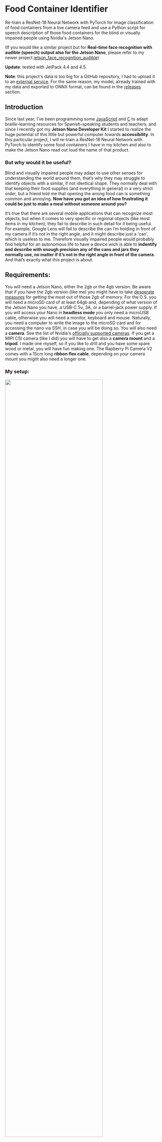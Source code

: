 # Food Container Identifier
Re-train a ResNet-18 Neural Network with PyTorch for image classification of food containers from a live camera feed and use a Python script for speech description of those food containers for the blind or visually impaired people using Nvidia's Jetson Nano.

(If you would like a similar project but for **Real-time face recognition with audible (speech) output also for the Jetson Nano**, please refer to my newer project [jetson_face_recognition_audible](https://github.com/oliver-almaraz/jetson_face_recognition_audible/blob/main/README.md))

**Update**: tested with JetPack 4.4 and 4.5.

**Note**: this project's data is too big for a GitHub repository, I had to upload it to an [external service](https://1drv.ms/u/s!AuyJyRlIYCmGhHePwGWAZX43FWU1?e=wNfQ3i). For the same reason, my model, already trained with my data and exported to ONNX format, can be found in the [releases](https://github.com/oliver-almaraz/food_container_identifier/releases/tag/v1) section.

## Introduction
Since last year, I’ve been programming some [JavaScript](https://github.com/oliver-almaraz/BrailleTermWeb) and [C](https://github.com/oliver-almaraz/Parkins) to adapt braille-learning resources for Spanish-speaking students and teachers, and since I recently got my **Jetson Nano Developer Kit** I started to realize the huge potential of this little but powerful computer towards **accessibility**.
In this particular project, I will re-train a ResNet-18 Neural Network with PyTorch to identify some food containers I have in my kitchen and also to make the Jetson Nano read out loud the name of that product.

### But why would it be useful?
Blind and visually impaired people may adapt to use other senses for understanding the world around them, that’s why they may struggle to identify objects with a similar, if not identical shape. They normally deal with that keeping their food supplies (and everything in general) in a very strict order, but a friend told me that opening the wrong food can is something common and annoying. **Now have you got an idea of how frustrating it could be just to make a meal without someone around you?**

It’s true that there are several mobile applications that can recognize most objects, but when it comes to very specific or regional objects (like most items in my kitchen), they fail to describe in such detail for it being useful. For example, Google Lens will fail to describe the can I’m holding in front of my camera if it’s not in the right angle, and it might describe just a 'can', which is useless to me. Therefore visually impaired people would probably find helpful for an autonomous life to have a device wich is able to **indentify and describe with enough precision any of the cans and jars they normally use, no matter if it’s not in the right angle in front of the camera**. And that’s exactly what this project is about.

## Requirements:
You will need a Jetson Nano, either the 2gb or the 4gb version. Be aware that if you have the 2gb version (like me) you might have to take [desperate measures](https://github.com/oliver-almaraz/food_container_identifier/blob/main/README.md#desperate-measures) for getting the most out of those 2gb of memory.
For the O.S. you will need a microSD card of at least 64gb and, depending of what version of the Jetson Nano you have, a USB-C 5v, 3A, or a barrel-jack power supply. If you will access your Nano in **headless mode** you only need a microUSB cable, otherwise you will need a monitor, keyboard and mouse. Naturally, you need a computer to write the image to the microSD card and for accessing the nano via SSH, in case you will be doing so.
You will also need a **camera**. See the list of Nvidia's [officially supported cameras](https://developer.nvidia.com/embedded/jetson-partner-supported-cameras). If you get a MIPI CSI camera (like I did) you will have to get also a **camera mount** and a **tripod**. I made one myself, so if you like to drill and you have some spare wood or metal, you will have fun making one. The Rapberry Pi Camera V2 comes with a 15cm long **ribbon flex cable**, depending on your camera mount you might also need a longer one.

### My setup:

<img src="https://user-images.githubusercontent.com/69062188/105522755-3e534000-5ca3-11eb-8dce-3b0b8a7707fa.jpg" width="80%"></img> 


I'm using a Jetson Nano 2gb Developer Kit running from an SSD (thanks to [JetsonHacksNano](https://github.com/JetsonHacksNano/rootOnUSB)!), a Raspberry Pi Camera V2.1, a camera mount I made myself and a generic tripod. I also got a GeekPi 40mm, 5v, 4 pin PWM cooling fan (it's not necessary but it helped me sleep fearlessly while leaving my Jetson Nano train a model overnight). And... yes, that's a carboard box, my Jetson's case is still on its way from China.

That's it for the hardware. Now, we will be doing almost everything from the comand-line-interface (terminal), which could intimidate non-Linux users. Be not afraid, if you don't have a Linux background but you're good at following instructions you will be fine. Contact me if there's something I can make easier to follow.
We will edit a simple Python script, but even if you are not a programmer, you will be able to follow what's going on by just reading the comments in the script. Nevertheless, I encourage you to learn a bit of Python so that you can adapt this project to your own purposes.

## First steps
For this project, you will have to follow Nvidia tutorials and documentation for [**setting up your Jetson Nano**](https://developer.nvidia.com/embedded/learn/get-started-jetson-nano-2gb-devkit) and for [**configuring the software for training neural networks with Nvdia TensorRT optimized for the Jetson platform**](https://github.com/dusty-nv/jetson-inference).
Nvidia documentation is clear enough, therefore I won’t explain in detail those first steps. Instead, I will focus on **training an image classification model with our own collected data** (that is food containers in our kitchen), and on **using a Python library for making the Jetson Nano read out loud its guess**.

*Hint: I suggest you [**build the project from source**](https://github.com/dusty-nv/jetson-inference/blob/master/docs/building-repo-2.md) instead of running the Docker container, while memory management is sometimes unpredictable using containers.*

## Collecting our data
(This covers just the very basic procedure. For the complete documentation, visit the original [**jetson-inference repository**](https://github.com/dusty-nv/jetson-inference/blob/master/docs/pytorch-collect.md)).

Select some items in your kitchen (I chose around 30), then create a new directory in `jetson-inference/python/training/classification/data` and create a new text file there named *labels.txt* with a list of your selected objects, **they must be in alphabetical order and there must be only one item (label) per line**. (You can consult my own [*labels.txt*](https://github.com/oliver-almaraz/food_container_identifier/blob/main/labels.txt) file).
Then open the camera-capture tool, select the path of your data directory and *labels.txt*, and start capturing pictures in different angles and positions, changing the background occasionally.

```
$ camera-capture csi://0       # using default MIPI CSI camera
$ camera-capture /dev/video0   # using V4L2 camera /dev/video0
```
I captured about 100 photos for the **training**, 20 for **validation**, and just a few for **testing**, because I wanted to test the model from live camera feed.

## Re-training the model
Now that we have collected enough data, lets **re-train a pre-trained ResNet-18 model** using [**Pytorch**](https://pytorch.org/).
ResNet-18 is a [**convolutional neural network**](https://en.wikipedia.org/wiki/Convolutional_neural_network) with 18 layers. It has already been trained for image classification, so that we only have to train it with our custom data and labels:
```
$ cd jetson-inference/python/training/classification
$ python3 train.py --model-dir=models/<YOUR-MODEL> data/<YOUR-DATASET>
```
*Hint: **models/** and **data/** are relative paths, you can change them for absolute paths if you located your data elsewere.*

The training script ran a total of 35 epochs by default, and lasted for about 2 hours. For my model it was not enough, and I had to re-re-train the model for a total of **100 epochs**, leaving it work overnight. You can resume the training where the script left it with something like:
```
$ python3 train.py --model-dir=models/<YOUR-MODEL> data/<YOUR-DATASET> --resume /home/$USER/jetson-inference/python/training/classification/models/checkpoint.pth.tar --start-epoch 35 --epochs 100
```
*Hint: run `python3 train.py --help` for a list of arguments and options.*

### Desperate measures
Training a model is a memory-hungry process that lasts several hours. If you're using the Jetson Nano 2gb like me, you might need to follow these next steps to prevent your process from being killed by Linux' memory management:
  1. Access you Jetson Nano from an SSH session and stop the graphical session for freeing about 300mb of memory with:
  
  ```
  $ sudo systemctl stop lightdm
  ```
 
  2. If you already have a SWAP file of at least 4gb, increase it's usage to the maximum (keep in mind that if you regularly abuse the SWAP usage it will shorten your microSD card's life):
  
  ```
  $ sudo sysctl vm.swappiness=100
  ```
  
  3. As suggested in the jetson-inference repository:
  
    to save memory, you can also reduce the --batch-size (default 8) and --workers (default 2)
    
Remember that these are **desperate measures** to follow in case your training-process gets killed.

## Export your model to ONNX format and test it
Once your model's training ended, it's time to test the results to see if they are precise enough. But before testing our PyTorch model with **imagenet**, we need to export it to **O**pen **N**eural **N**etwork **E**xchange format:
```
$ python3 onnx_export.py --model-dir=models/<YOUR-MODEL>
```
### Now let's test it!
```
$ imagenet.py --model=models/<YOUR-MODEL>/resnet18.onnx --input_blob=input_0 --output_blob=output_0 --labels=data/<YOUR-DATASET>/labels.txt csi://0
```
Once you are satisfied with your model's accuracy, proceed to the next step. (If you wish, you can also try [my own model](https://github.com/oliver-almaraz/food_container_identifier/releases/tag/v1) already trained and exported to ONNX format).

## Speech description using Python library pyttsx33
### Installing dependencies
Install a **speech synthesizer** supported by [**pyttsx3**](https://pypi.org/project/pyttsx3/):
```
$ sudo apt install espeak
```
Then verify you have the **P**ackage **I**nstaller for **P**ython 3:
```
$ sudo apt install python3-pip
```
And, finally, the Python library for text-to-speech conversion:
```
$ sudo -H pip3 install pyttsx3
```
*Hint: if you are a Python developer I recommend you install this Python library in a virtual environment.*

### Customizing 'imagenet.py'

This repository contains a [modified script](https://github.com/oliver-almaraz/food_container_identifier/blob/main/food_container_identifier.py) of the original [imagenet.py](https://github.com/dusty-nv/jetson-inference/blob/master/python/examples/imagenet.py) example.
For adding the speech description feature to our *imagenet.py* script, we need to import, initialize and configure the **pyttsx3** Python3 library (lines 40 - 51):

```python
# Import text-to-speech Python library
import pyttsx3

# Initialize the pyttsx3 engine
engine = pyttsx3.init()

# Set speech rate (higer = faster)
# engine.setProperty('rate', 100)

# OPTIONAL Set voice
# voices = engine.getProperty('voices')
# engine.setProperty('voice', voices[1].id)
```

After capturing and getting the class of the image from the camera, we **pass the objet's class to the voice synth engine** and wait for it to end speaking (lines 131 - 132):
```python
		engine.say(class_desc)
		engine.runAndWait()
```

Since **we won't need the visual feedback** and we are low on system resources, I opted to comment out the code related to it (lines 83 - 84):

```python
# output = jetson.utils.videoOutput(opt.output_URI, argv=sys.argv+is_headless)
# font = jetson.utils.cudaFont()
```

And also lines 114 to 124:

```python
  # overlay the result on the image	
  # font.OverlayText(img, img.width, img.height, "{:05.2f}% {:s}".format(confidence * 100, class_desc), 5, 5, font.White, font.Gray40)

  # render the image
  # output.Render(img)

  # update the title bar
  # output.SetStatus("{:s} |   Network {:.0f} FPS".format(net.GetNetworkName(), net.GetNetworkFPS()))

  # print out performance info
  # net.PrintProfilerTimes()
```
Because we want our final program to be **accessible and easy to use**, let's add audible feedback and instructions for exiting the program with a **KeyboardInterrupt** (lines 91 - 93):
```python
#################################################
# AUDIO FEEDBACK TO KNOW SOMETHING IS HAPPENING #
#################################################

engine.setProperty('rate', 250)
engine.say("Loading, please wait a minute")
engine.runAndWait()
```
And just before the loop starts:

```python
####################################
# AUDIBLE INSTRUCTIONS FOR EXITING #
####################################

engine.say("Program ready, for exiting please keep pressing for two seconds the keyboard keys control and c")
engine.runAndWait()
engine.setProperty('rate', 100)
```

The script is simple and generic enough for being useful as **a starting point for a lot of accessibility projects**.
Please take a look at the [Python script](https://github.com/oliver-almaraz/food_container_identifier/blob/main/food_container_identifier.py) even if you are not a programmer, and try to understand what's going on.


## That's it!
Test your model with our new script, passing the exact same arguments you would pass to *imagenet.py*:

```
$ python3 /home/$USER/jetson-inference/python/examples/food_container_identifier.py --model=/home/$USER/jetson-inference/python/training/classification/models/food_container_identifier/resnet18.onnx --input_blob=input_0 --output_blob=output_0 --labels=/home/$USER/jetson-inference/python/training/classification/data/food_container_identifier/labels.txt csi://0
```

Finally, if someone is going to run our program often, it would be nice to make an **alias** for our long command. Run in a terminal:

```shell
$ echo "alias food_container_identifier='THE LONG COMMAND' #This is a comment to remember what this alias does." >> ~/.bashrc
$ source ~/.bashrc
```

Now every time we run *food_container_identifier* (or any name you wrote instead) from a terminal it will be automatically replaced by the long command we wrote inside **''** and executed. I recommend you use absolute paths in this case, as I did.

**Keyboard bindings are important to have in mind when developing accessiible programs**, you might also want to set one for opening a terminal (normally, it defaults to **Ctrl + Alt + t**).

## About audio output
The Jetson Nano does not have a 3.5mm audio jack nor a Bluetooth module, therefore we will have to use non-conventional audio outputs. If you have an HDMI monitor you can use its speakers. Because I only have a VGA monitor, I needed an HDMI to VGA converter, which connects to the Jetson Nano through the HDMI port and has two outputs: a VGA interface and a 3.5mm audio jack, to which you can connect a speaker or headphones.
You can also get a cheap external sound card, which connects to a Jetson's USB port and has a 3.5mm audio jack (image below).

<img src="https://user-images.githubusercontent.com/69062188/105522763-40b59a00-5ca3-11eb-8520-ea1088ce004b.jpg" width="40%"></img> 

No matter which audio output device you use, go to the **mixer** (right click the speaker's icon on the bottom-right corner and then *launch Mixer*, or run `pavucontrol` from the terminal) and select the right output device for **ALSA plug-in [aplay]** under the *Playback* tab **while our program is running** (only the currently playing programs are shown in the mixer).
